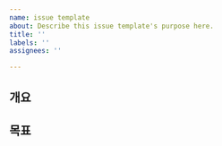 ```yaml
---
name: issue template
about: Describe this issue template's purpose here.
title: ''
labels: ''
assignees: ''

---
```


## 개요

## 목표
